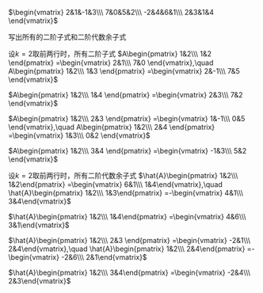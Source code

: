 $\begin{vmatrix}
2&1&-1&3\\\ 
7&0&5&2\\\ 
-2&4&6&1\\\ 
2&3&1&4
\end{vmatrix}$

写出所有的二阶子式和二阶代数余子式

设$k=2$取前两行时，所有二阶子式
$A\begin{pmatrix}
1&2\\\ 
1&2
\end{pmatrix}
=\begin{vmatrix}
2&1\\\ 
7&0
\end{vmatrix},\quad
A\begin{pmatrix}
1&2\\\ 
1&3
\end{pmatrix}
=\begin{vmatrix}
2&-1\\\ 
7&5
\end{vmatrix}$

$A\begin{pmatrix}
1&2\\\ 
1&4
\end{pmatrix}
=\begin{vmatrix}
2&3\\\ 
7&2
\end{vmatrix}$

$A\begin{pmatrix}
1&2\\\ 
2&3
\end{pmatrix}
=\begin{vmatrix}
1&-1\\\ 
0&5
\end{vmatrix},\quad
A\begin{pmatrix}
1&2\\\ 
2&4
\end{pmatrix}
=\begin{vmatrix}
1&3\\\ 
0&2
\end{vmatrix}$

$A\begin{pmatrix}
1&2\\\ 
3&4
\end{pmatrix}
=\begin{vmatrix}
-1&3\\\ 
5&2
\end{vmatrix}$

设$k=2$取前两行时，所有二阶代数余子式
$\hat{A}\begin{pmatrix}
1&2\\\ 1&2\end{pmatrix}
=\begin{vmatrix}
6&1\\\ 1&4\end{vmatrix},\quad
\hat{A}\begin{pmatrix}
1&2\\\ 1&3\end{pmatrix}
=-\begin{vmatrix}
4&1\\\ 3&4\end{vmatrix}$

$\hat{A}\begin{pmatrix}
1&2\\\ 1&4\end{pmatrix}
=\begin{vmatrix}
4&6\\\ 3&1\end{vmatrix}$

$\hat{A}\begin{pmatrix}
1&2\\\ 2&3
\end{pmatrix}
=\begin{vmatrix}
-2&1\\\ 2&4\end{vmatrix},\quad
\hat{A}\begin{pmatrix}
1&2\\\ 2&4\end{pmatrix}
=-\begin{vmatrix}
-2&6\\\ 2&1\end{vmatrix}$

$\hat{A}\begin{pmatrix}
1&2\\\ 3&4\end{pmatrix}
=\begin{vmatrix}
-2&4\\\ 2&3\end{vmatrix}$
